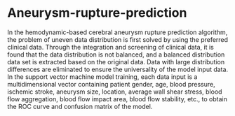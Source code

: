 # Aneurysm-rupture-prediction
 
In the hemodynamic-based cerebral aneurysm rupture prediction algorithm, the problem of uneven data distribution is first solved by using the preferred clinical data. Through the integration and screening of clinical data, it is found that the data distribution is not balanced, and a balanced distribution data set is extracted based on the original data. Data with large distribution differences are eliminated to ensure the universality of the model input data. In the support vector machine model training, each data input is a multidimensional vector containing patient gender, age, blood pressure, ischemic stroke, aneurysm size, location, average wall shear stress, blood flow aggregation, blood flow impact area, blood flow stability, etc., to obtain the ROC curve and confusion matrix of the model.

